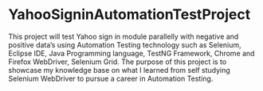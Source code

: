 # YahooSigninAutomationTestProject
This project will test Yahoo sign in module parallelly with negative and positive data’s using Automation Testing technology such as Selenium, Eclipse IDE, Java Programming language, TestNG Framework, Chrome and Firefox WebDriver, Selenium Grid. 
The purpose of this project is to showcase my knowledge base on what I learned from self studying Selenium WebDriver to pursue a career in Automation Testing.
